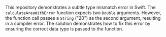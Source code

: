This repository demonstrates a subtle type mismatch error in Swift. The `calculateAreaWithError` function expects two `Double` arguments. However, the function call passes a `String` ("20") as the second argument, resulting in a compiler error.  The solution demonstrates how to fix this error by ensuring the correct data type is passed to the function.